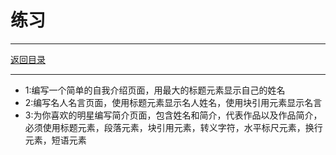 # 练习

---

[返回目录](/basic/README.md)

---

- 1:编写一个简单的自我介绍页面，用最大的标题元素显示自己的姓名
- 2:编写名人名言页面，使用标题元素显示名人姓名，使用块引用元素显示名言
- 3:为你喜欢的明星编写简介页面，包含姓名和简介，代表作品以及作品简介，必须使用标题元素，段落元素，块引用元素，转义字符，水平标尺元素，换行元素，短语元素

